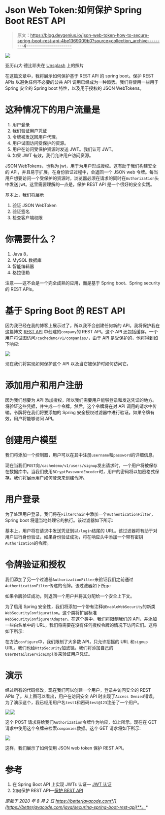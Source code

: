 # Json Web Token:如何保护 Spring Boot REST API

> 原文：<https://blog.devgenius.io/json-web-token-how-to-secure-spring-boot-rest-api-4be1369009b0?source=collection_archive---------4----------------------->

![](img/898d82a05c6428f126a0e920abbdfc3a.png)

亚历山大·德比耶夫在 [Unsplash](https://unsplash.com?utm_source=medium&utm_medium=referral) 上的照片

在这篇文章中，我将展示如何保护基于 REST API 的 spring boot。保护 REST APIs 以避免任何不必要的公共 API 调用已经成为一种趋势。我们将使用一些用于 Spring 安全的 Spring boot 特性，以及用于授权的 JSON WebTokens。

# 这种情况下的用户流量是

1.  用户登录
2.  我们验证用户凭证
3.  令牌被发送回用户代理。
4.  用户试图访问受保护的资源。
5.  用户在访问受保护资源时发送 JWT。我们认可 JWT。
6.  如果 JWT 有效，我们允许用户访问资源。

JSON WebTokens，也称为 jwt，用于为用户形成授权。这有助于我们构建安全的 API，并且易于扩展。在身份验证过程中，会返回一个 JSON web 令牌。每当用户想要访问一个受保护的资源时，浏览器必须在请求的同时在`Authorization`头中发送 jwt。这里需要理解的一点是，保护 REST API 是一个很好的安全实践。

基本上，我们将展示

1.  验证 JSON WebToken
2.  验证签名
3.  检查客户端权限

# 你需要什么？

1.  Java 8，
2.  MySQL 数据库
3.  智能编辑器
4.  格拉德勒

注意——这不会是一个完全成熟的应用，而是基于 Spring boot、Spring security 的 REST APIs。

# 基于 Spring Boot 的 REST API

因为我已经在我的博客上展示过了，所以我不会创建任何新的 API。我将保护我在这篇博文 [REST API](https://betterjavacode.com/2018/02/25/caching-how-to-use-redis-caching-with-spring-boot/) 中创建的`company`的 REST API。这个 API 还包括缓存。一个用户将试图访问`/cachedemo/v1/companies/`，由于 API 是受保护的，他将得到如下响应:

![](img/d821746ee7a4267071566b8fd41fdcfd.png)

现在我们将实现如何保护这个 API 以及当它被保护时如何访问它。

# 添加用户和用户注册

因为我们想要为 API 添加授权，所以我们需要用户能够登录和发送凭证的地方。将验证这些凭据，并生成一个令牌。然后，这个令牌将在对 API 调用的请求中传输。令牌将在我们将要添加的 Spring 安全授权过滤器中进行验证。如果令牌有效，用户将能够访问 API。

# 创建用户模型

我们将添加一个控制器，用户可以在其中注册`username`和`password`的详细信息。

现在当我们`POST`向`/cachedemo/v1/users/signup`发出请求时，一个用户将被保存在数据库中。当我们使用`BCryptPasswordEncoder`时，用户的密码将以加密格式保存。我们将展示用户如何登录来创建令牌。

# 用户登录

为了处理用户登录，我们将在`FilterChain`中添加一个`AuthenticationFilter`，Spring boot 将适当地处理它的执行。该过滤器如下所示:

基本上，用户将在请求中发送凭证到以`/login`结尾的 URL。该过滤器将有助于对用户进行身份验证，如果身份验证成功，将在响应头中添加一个带有密钥`Authorization`的令牌。

# 令牌验证和授权

我们添加了另一个过滤器`AuthorizationFilter`来验证我们之前通过`AuthenticationFilter`传递的令牌。该过滤器如下所示:

如果令牌验证成功，则返回一个用户并将其分配给一个安全上下文。

为了启用 Spring 安全性，我们将添加一个带有注释`@EnableWebSecurity`的新类`WebSecurityConfiguration`。这个类将扩展标准`WebSecurityConfigurerAdapter`。在这个类中，我们将限制我们的 API，并添加一些白名单中的 URL，我们将需要在没有任何授权令牌的情况下访问它们。这将如下所示:

在方法`configure`中，我们限制了大多数 API，只允许招摇的 URL 和`signup` URL。我们也给`HttpSecurity`加滤镜。我们将添加自己的`UserDetailsServiceImpl`类来验证用户凭证。

# 演示

经过所有的代码修改，现在我们可以创建一个用户，登录并访问安全的 REST APIs 了。从上图可以看出，用户在访问安全 API 时出现了`Access Denied`错误。为了演示这个，我已经用用户名`test1`和密码`test@123`注册了一个用户。

![](img/ee12883c55cc8290deba53ca9b64941b.png)![](img/cc17294805630c0f879e67f99875a411.png)

这个 POST 请求将给我们`Authorization`令牌作为响应，如上所示。现在在 GET 请求中使用这个令牌来检索`companies`数据。这个 GET 请求将如下所示:

![](img/1181b9b430001b578f4f1f77670f46e9.png)

这样，我们展示了如何使用 JSON web token 保护 REST API。

# 参考

1.  在 Spring Boot API 上实现 JWTs 认证— [JWT 认证](https://auth0.com/blog/implementing-jwt-authentication-on-spring-boot/)
2.  如何保护 REST API—[保护 REST API](https://dzone.com/articles/thoughts-and-ideas-related-to-java-programming)

*原载于 2020 年 8 月 2 日 https://betterjavacode.com*[](https://betterjavacode.com/java/securing-spring-boot-rest-api)**。**
